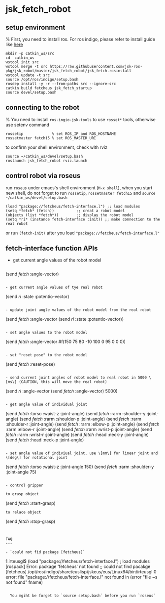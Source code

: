 jsk_fetch_robot
================

setup environment
-----------------
% First, you need to install ros. For ros indigo, please refer to install guide like [here](http://wiki.ros.org/indigo/Installation/Ubuntu)

```
mkdir -p catkin_ws/src
cd  catkin_ws
wstool init src
wstool merge -t src https://raw.githubusercontent.com/jsk-ros-pkg/jsk_robot/master/jsk_fetch_robot/jsk_fetch.rosinstall
wstool update -t src
source /opt/ros/indigo/setup.bash
rosdep install -y -r --from-paths src --ignore-src
catkin build fetcheus jsk_fetch_startup
source devel/setup.bash
```

connecting to the robot
-----------------------

% You need to install `ros-ingio-jsk-tools` to use `rosset*` tools, otherwise use setenv command

```
rossetip             % set ROS_IP and ROS_HOSTNAME
rossetmaster fetch15 % set ROS_MASTER_URI
```

to confirm your shell environment, check with rviz
```
source ~/catkin_ws/devel/setup.bash
roslaunch jsk_fetch_robot rviz.launch
```

control robot via roseus
------------------------

run `roseus` under emacs's shell environment (`M-x shell`), when you start new shell, do not forget to run `rossetip`, `rossetmaster fetch15` and `source ~/catkin_ws/devel/setup.bash`

```
(load "package://fetcheus/fetch-interface.l") ;; load modules
(setq *fetch* (fetch))          ;; creat a robot model
(objects (list *fetch*))        ;; display the robot model
(setq *ri* (instance fetch-interface :init)) ;; make connection to the real robot
```

or run `(fetch-init)` after you load `"package://fetcheus/fetch-interface.l"`


fetch-interface function APIs
-----------------------------

- get current angle values of the robot model

  ```
(send *fetch* :angle-vector)
  ```

- get current angle values of tye real robot

  ```
(send *ri* :state :potentio-vector)
  ```

- update joint angle values of the robot model from the real robot

  ```
(send *fetch* :angle-vector (send *ri* :state :potentio-vector))
  ```

- set angle values to the robot model

  ```
(send *fetch* :angle-vector #f(150 75 80 -10 100 0 95 0 0 0))
  ```

- set "reset pose" to the robot model

  ```
(send *fetch* :reset-pose)
  ```

- send current joint angles of robot model to real robot in 5000 \[ms\] (CAUTION, this will move the real robot)

  ```
(send *ri* :angle-vector (send *fetch* :angle-vector) 5000)
  ```

- get angle value of individual joint
  ```
(send *fetch* :torso :waist-z :joint-angle)
(send *fetch* :rarm :shoulder-y :joint-angle)
(send *fetch* :rarm :shoulder-p :joint-angle)
(send *fetch* :rarm :shoulder-r :joint-angle)
(send *fetch* :rarm :elbow-p :joint-angle)
(send *fetch* :rarm :elbow-r :joint-angle)
(send *fetch* :rarm :wrist-p :joint-angle)
(send *fetch* :rarm :wrist-r :joint-angle)
(send *fetch* :head :neck-y :joint-angle)
(send *fetch* :head :neck-p :joint-angle)
  ```

- set angle value of indiviual joint, use \[mm\] for linear joint and \[deg\] for rotational joint

  ```
(send *fetch* :torso :waist-z :joint-angle 150)
(send *fetch* :rarm :shoulder-y :joint-angle 75)
  ```

- control gripper

  to grasp object
  ```
(send *fetch* :start-grasp)
  ```
  to relace object

  ```
(send *fetch* :stop-grasp)
  ```


FAQ
---

- `could not fid package [fetcheus]`

  ```
1.irteusgl$ (load "package://fetcheus/fetch-interface.l") ; load modules
[rospack] Error: package 'fetcheus' not found
;; could not find pacakge [fetcheus]
/opt/ros/indigo/share/euslisp/jskeus/eus/Linux64/bin/irteusgl 0 error:  file "package://fetcheus/fetch-interface.l" not found in (error "file ~s not found" fname)
```

  You mgiht be forget to `source setup.bash` before you run `roseus`
